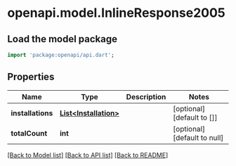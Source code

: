 # openapi.model.InlineResponse2005

## Load the model package
```dart
import 'package:openapi/api.dart';
```

## Properties
Name | Type | Description | Notes
------------ | ------------- | ------------- | -------------
**installations** | [**List&lt;Installation&gt;**](Installation.md) |  | [optional] [default to []]
**totalCount** | **int** |  | [optional] [default to null]

[[Back to Model list]](../README.md#documentation-for-models) [[Back to API list]](../README.md#documentation-for-api-endpoints) [[Back to README]](../README.md)


